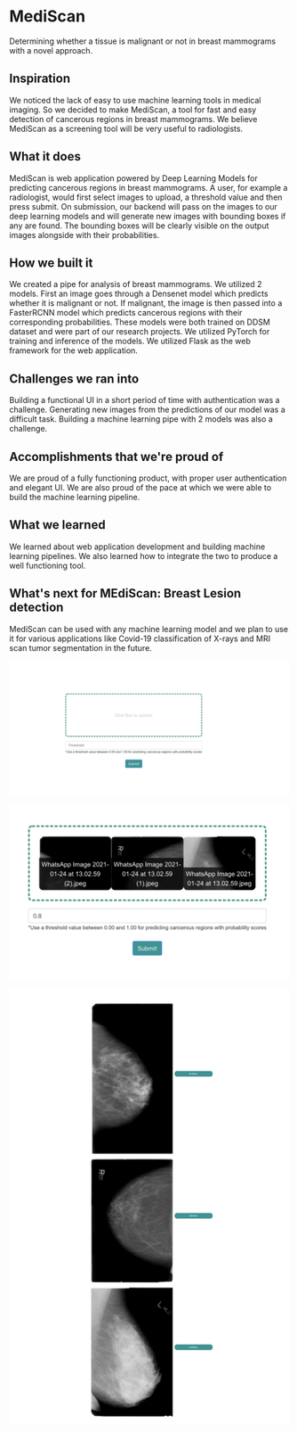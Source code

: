 # MediScan
Determining whether a tissue is malignant or not in breast mammograms with a novel approach.

## Inspiration
We noticed the lack of easy to use machine learning tools in medical imaging. So we decided to make MediScan, a tool for fast and easy detection of cancerous regions in breast mammograms. We believe MediScan as a screening tool will be very useful to radiologists.

## What it does
MediScan is web application powered by Deep Learning Models for predicting cancerous regions in breast mammograms. A user, for example a radiologist, would first select images to upload, a threshold value and then press submit. On submission, our backend will pass on the images to our deep learning models and will generate new images with bounding boxes if any are found. The bounding boxes will be clearly visible on the output images alongside with their probabilities.

## How we built it
We created a pipe for analysis of breast mammograms. We utilized 2 models. First an image goes through a Densenet model which predicts whether it is malignant or not. If malignant, the image is then passed into a FasterRCNN model which predicts cancerous regions with their corresponding probabilities. These models were both trained on DDSM dataset and were part of our research projects. We utilized PyTorch for training and inference of the models. We utilized Flask as the web framework for the web application.

## Challenges we ran into
Building a functional UI in a short period of time with authentication was a challenge. Generating new images from the predictions of our model was a difficult task. Building a machine learning pipe with 2 models was also a challenge.

## Accomplishments that we're proud of
We are proud of a fully functioning product, with proper user authentication and elegant UI. We are also proud of the pace at which we were able to build the machine learning pipeline.

## What we learned
We learned about web application development and building machine learning pipelines. We also learned how to integrate the two to produce a well functioning tool.

## What's next for MEdiScan: Breast Lesion detection
MediScan can be used with any machine learning model and we plan to use it for various applications like Covid-19 classification of X-rays and MRI scan tumor segmentation in the future.

![alt text](https://github.com/mahandas/MediScan/blob/main/Screen%20Shot%202021-01-24%20at%201.00.10%20PM.png)

![alt text](https://github.com/mahandas/MediScan/blob/main/Screen%20Shot%202021-01-24%20at%201.16.39%20PM.png)

![alt text](https://github.com/mahandas/MediScan/blob/main/Screen%20Shot%202021-01-24%20at%201.18.24%20PM.png)
